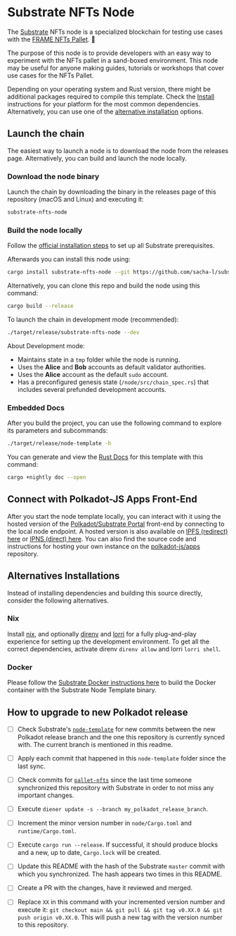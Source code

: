 # Substrate NFTs Node

The [Substrate](https://substrate.io/) NFTs node is a specialized blockchain for testing use cases with the [FRAME NFTs Pallet](https://github.com/paritytech/substrate/tree/master/frame/nfts). :rocket:

The purpose of this node is to provide developers with an easy way to experiment with the NFTs pallet in a sand-boxed environment.
This node may be useful for anyone making guides, tutorials or workshops that cover use cases for the NFTs Pallet.

Depending on your operating system and Rust version, there might be additional packages required to compile this template.
Check the [Install](https://docs.substrate.io/install/) instructions for your platform for the most common dependencies.
Alternatively, you can use one of the [alternative installation](#alternatives-installations) options.

## Launch the chain

The easiest way to launch a node is to download the node from the releases page.
Alternatively, you can build and launch the node locally.

### Download the node binary

Launch the chain by downloading the binary in the releases page of this repository (macOS and Linux) and executing it:

```sh
substrate-nfts-node 
```

### Build the node locally

Follow the [official installation steps](https://docs.substrate.io/install/) to set up all Substrate prerequisites.

Afterwards you can install this node using:

```bash
cargo install substrate-nfts-node --git https://github.com/sacha-l/substrate-nfts-node.git
```

Alternatively, you can clone this repo and build the node using this command:

```sh
cargo build --release
```

To launch the chain in development mode (recommended):

```sh
./target/release/substrate-nfts-node --dev
```

About Development mode:

- Maintains state in a `tmp` folder while the node is running.
- Uses the **Alice** and **Bob** accounts as default validator authorities.
- Uses the **Alice** account as the default `sudo` account.
- Has a preconfigured genesis state (`/node/src/chain_spec.rs`) that includes several prefunded development accounts.

### Embedded Docs

After you build the project, you can use the following command to explore its parameters and subcommands:

```sh
./target/release/node-template -h
```

You can generate and view the [Rust Docs](https://doc.rust-lang.org/cargo/commands/cargo-doc.html) for this template with this command:

```sh
cargo +nightly doc --open
```

## Connect with Polkadot-JS Apps Front-End

After you start the node template locally, you can interact with it using the hosted version of the [Polkadot/Substrate Portal](https://polkadot.js.org/apps/#/explorer?rpc=ws://localhost:9944) front-end by connecting to the local node endpoint.
A hosted version is also available on [IPFS (redirect) here](https://dotapps.io/) or [IPNS (direct) here](ipns://dotapps.io/?rpc=ws%3A%2F%2F127.0.0.1%3A9944#/explorer).
You can also find the source code and instructions for hosting your own instance on the [polkadot-js/apps](https://github.com/polkadot-js/apps) repository.

## Alternatives Installations

Instead of installing dependencies and building this source directly, consider the following alternatives.

### Nix

Install [nix](https://nixos.org/), and optionally [direnv](https://github.com/direnv/direnv) and [lorri](https://github.com/nix-community/lorri) for a fully plug-and-play experience for setting up the development environment.
To get all the correct dependencies, activate direnv `direnv allow` and lorri `lorri shell`.

### Docker

Please follow the [Substrate Docker instructions here](https://github.com/paritytech/substrate/blob/master/docker/README.md) to build the Docker container with the Substrate Node Template binary.

## How to upgrade to new Polkadot release

- [ ] Check Substrate's [`node-template`](https://github.com/paritytech/substrate/commits/master/bin/node-template)
      for new commits between the new Polkadot release branch and the one this repository is currently synced with.
      The current branch is mentioned in this readme.
- [ ] Apply each commit that happened in this `node-template` folder since the last sync.
- [ ] Check commits for [`pallet-nfts`](https://github.com/paritytech/substrate/tree/master/frame/nfts)
      since the last time someone synchronized this repository with Substrate
      in order to not miss any important changes.
- [ ] Execute `diener update -s --branch my_polkadot_release_branch`.
- [ ] Increment the minor version number in `node/Cargo.toml` and `runtime/Cargo.toml`.
- [ ] Execute `cargo run --release`. If successful, it should produce blocks
      and a new, up to date, `Cargo.lock` will be created.
- [ ] Update this README with the hash of the Substrate `master` commit
      with which you synchronized. The hash appears two times in this
      README.
- [ ] Create a PR with the changes, have it reviewed and merged.
- [ ] Replace `XX` in this command with your incremented version number and execute it:
      `git checkout main && git pull && git tag v0.XX.0 && git push origin v0.XX.0`.
      This will push a new tag with the version number to this repository.
      